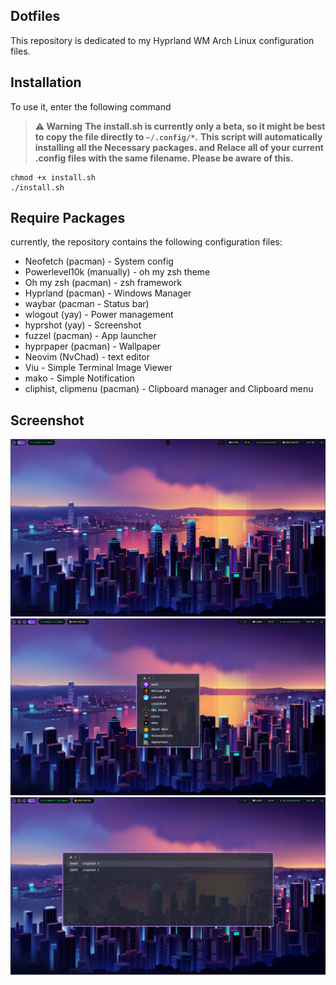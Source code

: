 ## Dotfiles

This repository is dedicated to my Hyprland WM Arch Linux configuration files.

## Installation

To use it, enter the following command

> **⚠️ Warning**
> **The install.sh is currently only a beta, so it might be best to copy the file directly to `~/.config/*`.**
> **This script will automatically installing all the Necessary packages. and Relace all of your current .config files with the same filename. Please be aware of this.**

```shell
chmod +x install.sh
./install.sh
```

## Require Packages

currently, the repository contains the following configuration files:

- Neofetch (pacman) - System config
- Powerlevel10k (manually) - oh my zsh theme
- Oh my zsh (pacman) - zsh framework
- Hyprland (pacman) - Windows Manager
- waybar (pacman - Status bar)
- wlogout (yay) - Power management
- hyprshot (yay) - Screenshot
- fuzzel (pacman) - App launcher
- hyprpaper (pacman) - Wallpaper
- Neovim (NvChad) - text editor
- Viu - Simple Terminal Image Viewer
- mako - Simple Notification
- cliphist, clipmenu (pacman) - Clipboard manager and Clipboard menu

## Screenshot

![hyprland](./screenshots/1.png)
![hyprland-2](./screenshots/2.png)
![hyprland-3](./screenshots/3.png)
